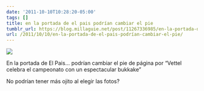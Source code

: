 ```yaml
---
date: '2011-10-10T10:28:20-05:00'
tags: []
title: en la portada de el pais podrían cambiar el pie
tumblr_url: https://blog.millaguie.net/post/11267336985/en-la-portada-de-el-pais-podr%C3%ADan-cambiar-el-pie
url: /2011/10/10/en-la-portada-de-el-pais-podrían-cambiar-el-pie/
---
```


 ![](/tumblr_files/tumblr_lsucv81shY1qa32dco1_400.png)  

En la portada de El Pais… podrían cambiar el pie de página por “Vettel celebra el campeonato con un espectacular bukkake”

No podrían tener más ojito al elegir las fotos?